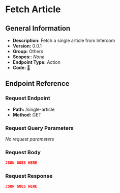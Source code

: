 # Fetch Article

## General Information

- **Description:** Fetch a single article from Intercom
- **Version:** 0.0.1
- **Group:** Others
- **Scopes:**: _None_
- **Endpoint Type:** Action
- **Code:** [🔗](https://github.com/NangoHQ/integration-templates/tree/main/integrations/intercom/actions/fetch-article.ts)

## Endpoint Reference

### Request Endpoint

- **Path:** /single-article
- **Method:** GET

### Request Query Parameters

_No request parameters_

### Request Body

```json
JSON GOES HERE
```

### Request Response

```json
JSON GOES HERE
```
